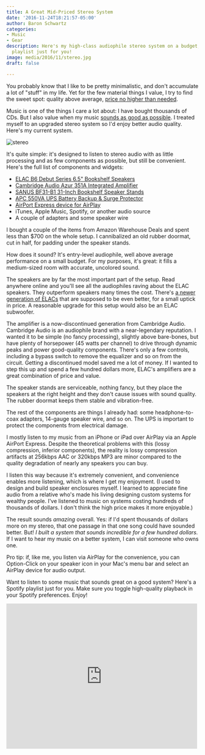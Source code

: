 ```yaml
---
title: A Great Mid-Priced Stereo System
date: '2016-11-24T18:21:57-05:00'
author: Baron Schwartz
categories:
- Music
- Gear
description: Here's my high-class audiophile stereo system on a budget, plus a Spotify
  playlist just for you!
image: media/2016/11/stereo.jpg
draft: false

---
```

You probably know that I like to be pretty minimalistic, and don't accumulate a lot of "stuff" in my life. Yet for the few material things I value, I try to find the sweet spot: quality above average, [price no higher than needed](/blog/2014/01/16/bose-sennheiser-sony-noise-cancelling-headphones/).

Music is one of the things I care a lot about: I have bought thousands of CDs. But I also value when my music [sounds as good as possible](/blog/2016/02/21/best-itunes-mp3-format/). I treated myself to an upgraded stereo system so I'd enjoy better audio quality. Here's my current system.

![stereo](/media/2016/11/stereo.jpg)

<!--more-->

It's quite simple: it's designed to listen to stereo audio with as little processing and as few components as possible, but still be convenient. Here's the full list of components and widgets:

*   [ELAC B6 Debut Series 6.5" Bookshelf Speakers](https://www.amazon.com/gp/product/B014GSEQ06/?tag=xaprb-20)
*   [Cambridge Audio Azur 351A Integrated Amplifier](https://www.amazon.com/gp/product/B00Q666G1E/?tag=xaprb-20)
*   [SANUS BF31-B1 31-Inch Bookshelf Speaker Stands](https://www.amazon.com/gp/product/B00006JQ5O/?tag=xaprb-20)
*   [APC 550VA UPS Battery Backup & Surge Protector](https://www.amazon.com/APC-Back-UPS-Battery-Protector-BE550G/dp/B0019804U8/?tag=xaprb-20)
*   [AirPort Express device for AirPlay](http://www.apple.com/airport-express/)
*   iTunes, Apple Music, Spotify, or another audio source
*   A couple of adapters and some speaker wire

I bought a couple of the items from Amazon Warehouse Deals and spent less than $700 on the whole setup. I cannibalized an old rubber doormat, cut in half, for padding under the speaker stands.

How does it sound? It's entry-level audiophile, well above average performance on a small budget. For my purposes, it's great: it fills a medium-sized room with accurate, uncolored sound.

The speakers are by far the most important part of the setup. Read anywhere online and you'll see all the audiophiles raving about the ELAC speakers. They outperform speakers many times the cost. There's [a newer generation of ELACs](https://www.amazon.com/ELAC-Uni-fi-Bookshelf-Speaker-Black/dp/B01CRYWVG2/?tag=xaprb-20) that are supposed to be even better, for a small uptick in price. A reasonable upgrade for this setup would also be an ELAC subwoofer.

The amplifier is a now-discontinued generation from Cambridge Audio. Cambridge Audio is an audiophile brand with a near-legendary reputation. I wanted it to be simple (no fancy processing), slightly above bare-bones, but have plenty of horsepower (45 watts per channel) to drive through dynamic peaks and power good-quality components. There's only a few controls, including a bypass switch to remove the equalizer and so on from the circuit. Getting a discontinued model saved me a lot of money. If I wanted to step this up and spend a few hundred dollars more, ELAC's amplifiers are a great combination of price and value.

The speaker stands are serviceable, nothing fancy, but they place the speakers at the right height and they don't cause issues with sound quality. The rubber doormat keeps them stable and vibration-free.

The rest of the components are things I already had: some headphone-to-coax adapters, 14-gauge speaker wire, and so on. The UPS is important to protect the components from electrical damage.

I mostly listen to my music from an iPhone or iPad over AirPlay via an Apple AirPort Express. Despite the theoretical problems with this (lossy compression, inferior components), the reality is lossy compression artifacts at 256kbps AAC or 320kbps MP3 are minor compared to the quality degradation of nearly any speakers you can buy.

I listen this way because it's extremely convenient, and convenience enables more listening, which is where I get my enjoyment. (I used to design and build speaker enclosures myself. I learned to appreciate fine audio from a relative who's made his living designing custom systems for wealthy people. I've listened to music on systems costing hundreds of thousands of dollars. I don't think the high price makes it more enjoyable.)

The result sounds _amazing_ overall. Yes: if I'd spent thousands of dollars more on my stereo, that one passage in that one song could have sounded better. But! _I built a system that sounds incredible for a few hundred dollars._ If I want to hear my music on a better system, I can visit someone who owns one.

Pro tip: if, like me, you listen via AirPlay for the convenience, you can Option-Click on your speaker icon in your Mac's menu bar and select an AirPlay device for audio output.

Want to listen to some music that sounds great on a good system? Here's a Spotify playlist just for you. Make sure you toggle high-quality playback in your Spotify preferences. Enjoy!

<iframe src="https://embed.spotify.com/?uri=spotify%3Auser%3Axaprb%3Aplaylist%3A3io4tqaBJondZCeMa8JCNu" width="500" height="380" frameborder="0" allowtransparency="true"></iframe>

